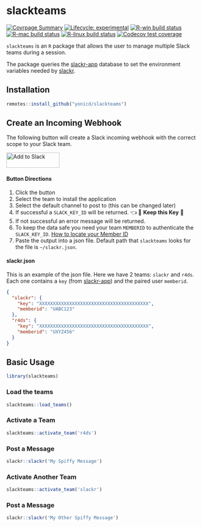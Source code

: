 
<!-- README.md is generated from README.Rmd. Please edit that file -->

# slackteams

<!-- badges: start -->

[![Covrpage
Summary](https://img.shields.io/badge/covrpage-Last_Build_2019_12_12-brightgreen.svg)](http://tinyurl.com/qq3vz59)
[![Lifecycle:
experimental](https://img.shields.io/badge/lifecycle-experimental-orange.svg)](https://www.tidyverse.org/lifecycle/#experimental)
[![R-win build
status](https://github.com/yonicd/slackteams/workflows/R-win/badge.svg)](https://github.com/yonicd/slackteams)
[![R-mac build
status](https://github.com/yonicd/slackteams/workflows/R-mac/badge.svg)](https://github.com/yonicd/slackteams)
[![R-linux build
status](https://github.com/yonicd/slackteams/workflows/R-linux/badge.svg)](https://github.com/yonicd/slackteams)
[![Codecov test
coverage](https://codecov.io/gh/yonicd/slackteams/branch/master/graph/badge.svg)](https://codecov.io/gh/yonicd/slackteams?branch=master)
<!-- badges: end -->

<!-- badges: start -->

<!-- badges: end -->

`slackteams` is an `R` package that allows the user to manage multiple
Slack teams during a session.

The package queries the
[slackr-app](https://github.com/yonicd/slackr-app) database to set the
environment variables needed by
[slackr](https://github.com/hrbrmstr/slackr).

## Installation

``` r
remotes::install_github("yonicd/slackteams")
```

## Create an Incoming Webhook

The following button will create a Slack incoming webhook with the
correct scope to your Slack
team.

<a href="https://slack.com/oauth/authorize?client_id=220157155520.220159943344&scope=incoming-webhook,files:read,files:write:user,chat:write:bot,chat:write:user,mpim:write,mpim:read,mpim:history,im:write,im:read,im:history,groups:write,groups:read,groups:history,channels:write,channels:read,channels:history,emoji:read,usergroups:read,users:read" target="_blank"><img alt="Add to Slack" height="40" width="139" src="https://platform.slack-edge.com/img/add_to_slack.png" srcset="https://platform.slack-edge.com/img/add_to_slack.png 1x, https://platform.slack-edge.com/img/add_to_slack@2x.png 2x"></a>

#### Button Directions

1.  Click the button
2.  Select the team to install the application
3.  Select the default channel to post to (this can be changed later)
4.  If successful a `SLACK_KEY_ID` will be returned. 👈 🚨 **Keep this
    Key** 🚨
5.  If not successful an error message will be returned.
6.  To keep the data safe you need your team `MEMBERID` to authenticate
    the `SLACK_KEY_ID`. [How to locate your Member
    ID](https://medium.com/@moshfeu/how-to-find-my-member-id-in-slack-workspace-d4bba942e38c)
7.  Paste the output into a json file. Default path that `slackteams`
    looks for the file is `~/slackr.json`.

#### slackr.json

This is an example of the json file. Here we have 2 teams: `slackr` and
`r4ds`. Each one contains a `key` (from
[slackr-app](https://github.com/yonicd/slackr-app)) and the paired user
`memberid`.

``` json
{
  "slackr": {
    "key": "XXXXXXXXXXXXXXXXXXXXXXXXXXXXXXXXXXXXXXXX",
    "memberid": "UABC123"
  },
  "r4ds": {
    "key": "XXXXXXXXXXXXXXXXXXXXXXXXXXXXXXXXXXXXXXXX",
    "memberid": "UXYZ456"
  }
}
```

## Basic Usage

``` r
library(slackteams)
```

### Load the teams

``` r
slackteams::load_teams()
```

### Activate a Team

``` r
slackteams::activate_team('r4ds')
```

### Post a Message

``` r
slackr::slackr('My Spiffy Message')
```

### Activate Another Team

``` r
slackteams::activate_team('slackr')
```

### Post a Message

``` r
slackr::slackr('My Other Spiffy Message')
```
